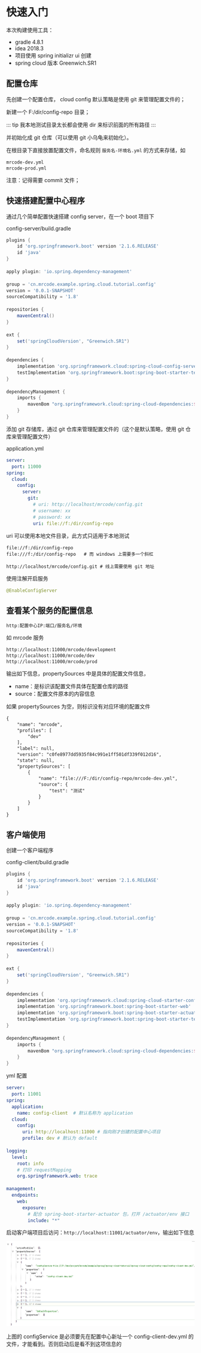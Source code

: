 # 快速入门
本次构建使用工具：

- gradle 4.8.1
- idea 2018.3
- 项目使用 spring initializr ui 创建
- spring cloud 版本 Greenwich.SR1


## 配置仓库
先创建一个配置仓库， cloud config 默认策略是使用 git 来管理配置文件的；

新建一个 F:/dir/config-repo 目录；

::: tip
我本地测试目录太长都会使用 dir 来标识前面的所有路径
:::

并初始化成 git 仓库（可以使用 git 小乌龟来初始化）。

在根目录下直接放置配置文件，命名规则 `服务名-环境名.yml` 的方式来存储，如

```
mrcode-dev.yml
mrcode-prod.yml
```

注意：记得需要 commit 文件；

## 快速搭建配置中心程序
通过几个简单配置快速搭建 config server，在一个 boot 项目下

config-server/build.gradle

```groovy
plugins {
    id 'org.springframework.boot' version '2.1.6.RELEASE'
    id 'java'
}

apply plugin: 'io.spring.dependency-management'

group = 'cn.mrcode.example.spring.cloud.tutorial.config'
version = '0.0.1-SNAPSHOT'
sourceCompatibility = '1.8'

repositories {
    mavenCentral()
}

ext {
    set('springCloudVersion', "Greenwich.SR1")
}

dependencies {
    implementation 'org.springframework.cloud:spring-cloud-config-server'
    testImplementation 'org.springframework.boot:spring-boot-starter-test'
}

dependencyManagement {
    imports {
        mavenBom "org.springframework.cloud:spring-cloud-dependencies:${springCloudVersion}"
    }
}

```

添加 git 存储库，通过 git 仓库来管理配置文件的（这个是默认策略，使用 git 仓库来管理配置文件）

application.yml
```yml
server:
  port: 11000
spring:
  cloud:
    config:
      server:
        git:
          # uri: http://localhost/mrcode/config.git
          # username: xx
          # password: xx
          uri: file://f:/dir/config-repo
```

uri 可以使用本地文件目录，此方式只适用于本地测试

```
file://f:/dir/config-repo
file:///f:/dir/config-repo   # 而 windows 上需要多一个斜杠

http://localhost/mrcode/config.git # 线上需要使用 git 地址
```

使用注解开启服务

```java
@EnableConfigServer
```

## 查看某个服务的配置信息

```
http:配置中心IP:端口/服务名/环境
```

如 mrcode 服务

```
http://localhost:11000/mrcode/development
http://localhost:11000/mrcode/dev
http://localhost:11000/mrcode/prod
```

输出如下信息，propertySources 中是具体的配置文件信息，

- name：是标识该配置文件具体在配置仓库的路径
- source：配置文件原本的内容信息

如果 propertySources 为空，则标识没有对应环境的配置文件

```
{
    "name": "mrcode",
    "profiles": [
        "dev"
    ],
    "label": null,
    "version": "c0fe8977dd5935f84c991e1ff501df339f012d16",
    "state": null,
    "propertySources": [
        {
            "name": "file:///F:/dir/config-repo/mrcode-dev.yml",
            "source": {
                "test": "测试"
            }
        }
    ]
}
```

## 客户端使用
创建一个客户端程序

config-client/build.gradle

```groovy
plugins {
    id 'org.springframework.boot' version '2.1.6.RELEASE'
    id 'java'
}

apply plugin: 'io.spring.dependency-management'

group = 'cn.mrcode.example.spring.cloud.tutorial.config'
version = '0.0.1-SNAPSHOT'
sourceCompatibility = '1.8'

repositories {
    mavenCentral()
}

ext {
    set('springCloudVersion', "Greenwich.SR1")
}

dependencies {
    implementation 'org.springframework.cloud:spring-cloud-starter-config'
    implementation 'org.springframework.boot:spring-boot-starter-web'
    implementation 'org.springframework.boot:spring-boot-starter-actuator'
    testImplementation 'org.springframework.boot:spring-boot-starter-test'
}

dependencyManagement {
    imports {
        mavenBom "org.springframework.cloud:spring-cloud-dependencies:${springCloudVersion}"
    }
}

```

yml 配置

```yml
server:
  port: 11001
spring:
  application:
    name: config-client  # 默认名称为 application
  cloud:
    config:
      uri: http://localhost:11000 # 指向刚才创建的配置中心项目
      profile: dev # 默认为 default

logging:
  level:
    root: info
    # 打印 requestMapping
    org.springframework.web: trace

management:
  endpoints:
    web:
      exposure:
        # 配合 spring-boot-starter-actuator 包，打开 /actuator/env 接口
        include: "*"
```

启动客户端项目后访问：`http://localhost:11001/actuator/env`，输出如下信息

![](./assets/markdown-img-paste-20190619173713912.png)

上图的 configService 是必须要先在配置中心新址一个 config-client-dev.yml 的文件，才能看到。否则启动后是看不到这项信息的
